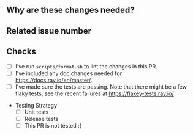<!-- Thank you for your contribution! Please review https://github.com/ray-project/ray/blob/master/CONTRIBUTING.rst before opening a pull request. -->

<!-- Please add a reviewer to the assignee section when you create a PR. If you don't have the access to it, we will shortly find a reviewer and assign them to your PR. -->

## Why are these changes needed?

<!-- Please give a short summary of the change and the problem this solves. -->

## Related issue number

<!-- For example: "Closes #1234" -->

## Checks

- [ ] I've run `scripts/format.sh` to lint the changes in this PR.
- [ ] I've included any doc changes needed for https://docs.ray.io/en/master/.
- [ ] I've made sure the tests are passing. Note that there might be a few flaky tests, see the recent failures at https://flakey-tests.ray.io/
- Testing Strategy
   - [ ] Unit tests
   - [ ] Release tests
   - [ ] This PR is not tested :(
